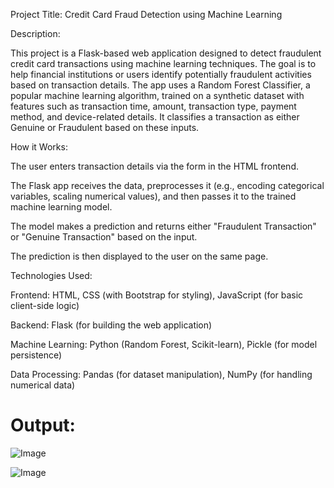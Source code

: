 Project Title: Credit Card Fraud Detection using Machine Learning

Description:

This project is a Flask-based web application designed to detect fraudulent credit card transactions using machine learning techniques. The goal is to help financial institutions or users identify potentially fraudulent activities based on transaction details.
The app uses a Random Forest Classifier, a popular machine learning algorithm, trained on a synthetic dataset with features such as transaction time, amount, transaction type, payment method, and device-related details. It classifies a transaction as either Genuine or Fraudulent based on these inputs.

How it Works:

The user enters transaction details via the form in the HTML frontend.

The Flask app receives the data, preprocesses it (e.g., encoding categorical variables, scaling numerical values), and then passes it to the trained machine learning model.

The model makes a prediction and returns either "Fraudulent Transaction" or "Genuine Transaction" based on the input.

The prediction is then displayed to the user on the same page.

Technologies Used:

Frontend: HTML, CSS (with Bootstrap for styling), JavaScript (for basic client-side logic)

Backend: Flask (for building the web application)

Machine Learning: Python (Random Forest, Scikit-learn), Pickle (for model persistence)

Data Processing: Pandas (for dataset manipulation), NumPy (for handling numerical data)

# Output:

![Image](https://github.com/user-attachments/assets/adb37540-e185-475a-9c36-9a136ce89f92)

![Image](https://github.com/user-attachments/assets/29320b92-bf00-4be9-a7db-bb043e1f9cb8)



